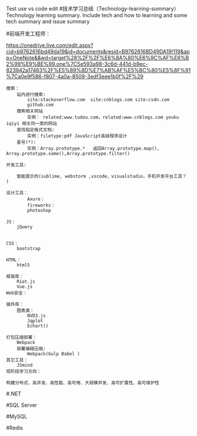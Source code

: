 Test use vs code edit
#技术学习总结（Technology-learning-summary）
Technology learning summary. Include tech and how to learning and some tech summary and issue summary

#前端开发工程师：

https://onedrive.live.com/edit.aspx?cid=b9762616bd49da19&id=documents&resid=B9762616BD49DA19!119&app=OneNote&&wd=target%28%2F%2F%E6%8A%80%E6%9C%AF%E6%B2%99%E9%BE%99.one%7C5e593a98-3c6d-441d-b9ec-823942a17463%2F%E5%89%8D%E7%AB%AF%E5%BC%80%E5%8F%91%7Ca0e9f586-f807-4a0a-8509-3edf3eee1b0f%2F%29
	
	搜索：
		站内进行搜索:
			site:stackoverflow.com  site:cnblogs.com site:csdn.com 
			github.com
		搜索相关网站
			实例： related:www.tudou.com，related:www.cnblogs.com youku iqiyi 相关同一类的网站
		查找指定格式文档:
			实例：filetype:pdf JavaScript高级程序设计
		星号(*):
			实例：Array.prototype.*   返回Array.prototype.map(), Array.prototype.some(),Array.prototype.filter()
	
	开发工具:
		
		智能提示的(sublime, webstorm ,vscode，visualstudio，手机开发平台工具？ )
		
	设计工具：
			Axure：
			fireworks：
			photoshop
				
	JS：
		jQuery
	
	
	CSS：
		bootstrap
	
	HTML：
		html5
	
	框架库：
		Riot.js
		Vue.js
	Web安全：
	
	插件库：
		图表类：
			NVD3.js
			Jqplot
			Echart()
			
	打包压缩部署：	
		Webpack
		部署编辑压缩:
			Webpack(Gulp Babel )
	其它工具：
		JSmind
	现阶段学习方向：
			
	构建分布式、高并发、高性能、高可用、大规模并发、高可扩展性、高可维护性
		
#.NET

#SQL Server

#MySQL

#Redis



